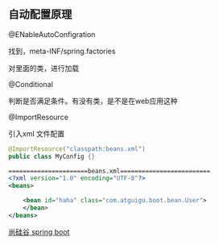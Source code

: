 ## 自动配置原理

@ENableAutoConfigration

找到，meta-INF/spring.factories

对里面的类，进行加载



@Conditional

判断是否满足条件。有没有类，是不是在web应用这种





@ImportResource

引入xml 文件配置

```java
@ImportResource("classpath:beans.xml")
public class MyConfig {}
```

```xml
======================beans.xml=========================
<?xml version="1.0" encoding="UTF-8"?>
<beans>

    <bean id="haha" class="com.atguigu.boot.bean.User">
    </bean>
</beans>
```





[尚硅谷 spring boot](https://www.yuque.com/atguigu/springboot/qb7hy2#omZtW)

